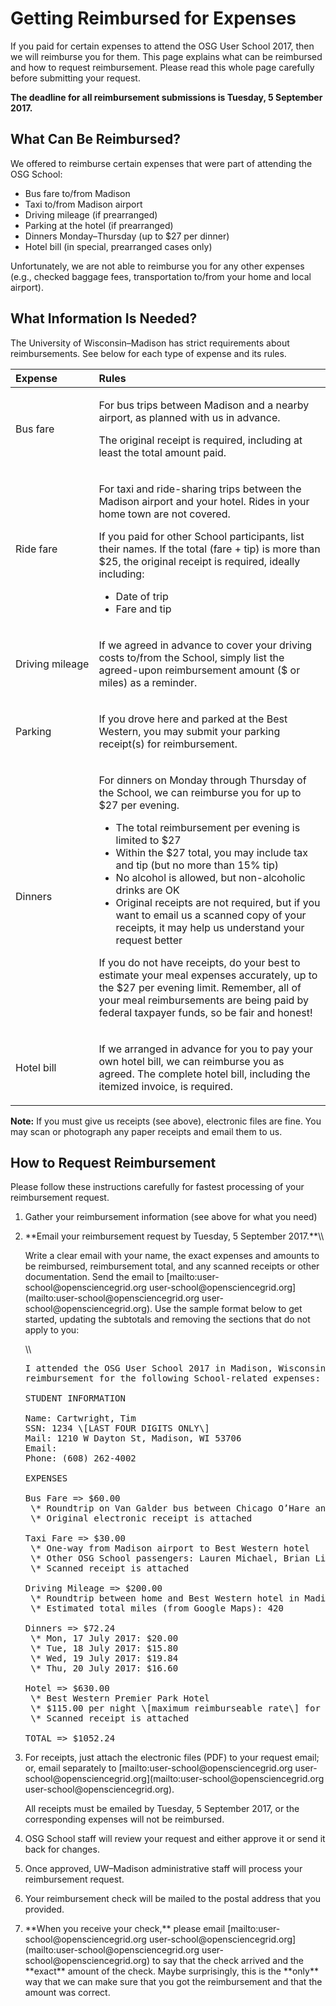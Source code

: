 Getting Reimbursed for Expenses
===============================

If you paid for certain expenses to attend the OSG User School 2017, then we will reimburse you for them. This page explains what can be reimbursed and how to request reimbursement. Please read this whole page carefully before submitting your request.

**The deadline for all reimbursement submissions is <span style="color: \#F60;">Tuesday, 5 September 2017</span>.**

What Can Be Reimbursed?
-----------------------

We offered to reimburse certain expenses that were part of attending the OSG School:

-   Bus fare to/from Madison
-   Taxi to/from Madison airport
-   Driving mileage (if prearranged)
-   Parking at the hotel (if prearranged)
-   Dinners Monday–Thursday (up to $27 per dinner)
-   Hotel bill (in special, prearranged cases only)

Unfortunately, we are not able to reimburse you for any other expenses (e.g., checked baggage fees, transportation to/from your home and local airport).

What Information Is Needed?
---------------------------

The University of Wisconsin–Madison has strict requirements about reimbursements. See below for each type of expense and its rules.

| Expense                            | Rules                                                                                                                                                                                                                                                                                                                                                                                                                                                                                                                                                                                                                                                                                                                                                                                                           |
|:-----------------------------------|:----------------------------------------------------------------------------------------------------------------------------------------------------------------------------------------------------------------------------------------------------------------------------------------------------------------------------------------------------------------------------------------------------------------------------------------------------------------------------------------------------------------------------------------------------------------------------------------------------------------------------------------------------------------------------------------------------------------------------------------------------------------------------------------------------------------|
| <p>Bus fare</p>        | <p>For bus trips between Madison and a nearby airport, as planned with us in advance.</p><p>The original receipt is required, including at least the total amount paid.</p>                                                                                                                                                                                                                                                                                                                                                                                                                                                                                                                                                                                                             |
| <p>Ride fare</p>       | <p>For taxi and ride-sharing trips between the Madison airport and your hotel. Rides in your home town are not covered.</p><p>If you paid for other School participants, list their names. If the total (fare + tip) is more than $25, the original receipt is required, ideally including:</p><ul><li>Date of trip</li><li>Fare and tip</li></ul>                                                                                                                                                                                                                                                                                                                                                                                                  |
| <p>Driving mileage</p> | <p>If we agreed in advance to cover your driving costs to/from the School, simply list the agreed-upon reimbursement amount ($ or miles) as a reminder.</p>                                                                                                                                                                                                                                                                                                                                                                                                                                                                                                                                                                                                                                         |
| <p>Parking</p>         | <p>If you drove here and parked at the Best Western, you may submit your parking receipt(s) for reimbursement.</p>                                                                                                                                                                                                                                                                                                                                                                                                                                                                                                                                                                                                                                                                                  |
| <p>Dinners</p>         | <p>For dinners on Monday through Thursday of the School, we can reimburse you for up to $27 per evening.</p><ul><li>The total reimbursement per evening is limited to $27</li><li>Within the $27 total, you may include tax and tip (but no more than 15% tip)</li><li>No alcohol is allowed, but non-alcoholic drinks are OK</li><li>Original receipts are not required, but if you want to email us a scanned copy of your receipts, it may help us understand your request better</li></ul><p>If you do not have receipts, do your best to estimate your meal expenses accurately, up to the $27 per evening limit. Remember, all of your meal reimbursements are being paid by federal taxpayer funds, so be fair and honest! |
| <p>Hotel bill</p>      | <p>If we arranged in advance for you to pay your own hotel bill, we can reimburse you as agreed. The complete hotel bill, including the itemized invoice, is required.</p>                                                                                                                                                                                                                                                                                                                                                                                                                                                                                                                                                                                                                          |

**Note:** If you must give us receipts (see above), electronic files are fine. You may scan or photograph any paper receipts and email them to us.

How to Request Reimbursement
----------------------------

Please follow these instructions carefully for fastest processing of your reimbursement request.

1.  <p>Gather your reimbursement information (see above for what you need)</p>
2.  <p>**Email your reimbursement request by Tuesday, 5 September 2017.**\\ <p>Write a clear email with your name, the exact expenses and amounts to be reimbursed, reimbursement total, and any scanned receipts or other documentation. Send the email to [mailto:user-school@opensciencegrid.org user-school@opensciencegrid.org](mailto:user-school@opensciencegrid.org user-school@opensciencegrid.org). Use the sample format below to get started, <span style="color: \#F60;">updating the subtotals and removing the sections that do not apply to you</span>:</p>\\ <pre class="file">I attended the OSG User School 2017 in Madison, Wisconsin, and I request<br>reimbursement for the following School-related expenses:<br><br>STUDENT INFORMATION<br><br>Name: Cartwright, Tim<br>SSN: 1234 \[LAST FOUR DIGITS ONLY\]<br>Mail: 1210 W Dayton St, Madison, WI 53706<br>Email: <cat@cs.wisc.edu><br>Phone: (608) 262-4002<br><br>EXPENSES<br><br>Bus Fare => $60.00<br> \* Roundtrip on Van Galder bus between Chicago O’Hare and UW Madison<br> \* Original electronic receipt is attached<br><br>Taxi Fare => $30.00<br> \* One-way from Madison airport to Best Western hotel<br> \* Other OSG School passengers: Lauren Michael, Brian Lin<br> \* Scanned receipt is attached<br><br>Driving Mileage => $200.00<br> \* Roundtrip between home and Best Western hotel in Madison<br> \* Estimated total miles (from Google Maps): 420<br><br>Dinners => $72.24<br> \* Mon, 17 July 2017: $20.00<br> \* Tue, 18 July 2017: $15.80<br> \* Wed, 19 July 2017: $19.84<br> \* Thu, 20 July 2017: $16.60<br><br>Hotel => $630.00<br> \* Best Western Premier Park Hotel<br> \* $115.00 per night \[maximum reimburseable rate\] for 6 nights<br> \* Scanned receipt is attached<br><br>TOTAL => $1052.24</pre>
3.  <p>For receipts, just attach the electronic files (PDF) to your request email; or, email separately to [mailto:user-school@opensciencegrid.org user-school@opensciencegrid.org](mailto:user-school@opensciencegrid.org user-school@opensciencegrid.org).</p> <p>All receipts must be emailed by Tuesday, 5 September 2017, or the corresponding expenses will not be reimbursed.</p>
4.  <p>OSG School staff will review your request and either approve it or send it back for changes.</p>
5.  <p>Once approved, UW–Madison administrative staff will process your reimbursement request.</p>
6.  <p>Your reimbursement check will be mailed to the postal address that you provided.</p>
7.  <p>**When you receive your check,** please email [mailto:user-school@opensciencegrid.org user-school@opensciencegrid.org](mailto:user-school@opensciencegrid.org user-school@opensciencegrid.org) to say that the check arrived and the **exact** amount of the check. Maybe surprisingly, this is the **only** way that we can make sure that you got the reimbursement and that the amount was correct.</p>


